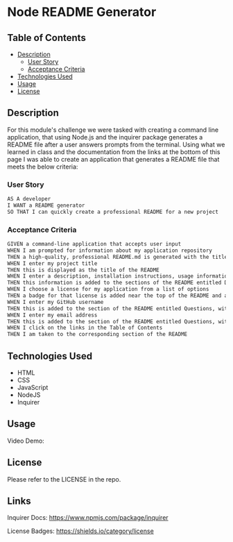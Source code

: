 # Node README Generator


## Table of Contents

- [Description](#description)
    - [User Story](#user-story)
    - [Acceptance Criteria](#acceptance-criteria)
- [Technologies Used](#technologies-used)
- [Usage](#usage)
- [License](#license)

## Description

For this module's challenge we were tasked with creating a command line application, that using Node.js and the inquirer package generates a README file after a user answers prompts from the terminal. Using what we learned in class and the documentation from the links at the bottom of this page I was able to create an application that generates a README file that meets the below criteria: 

### User Story

```md
AS A developer
I WANT a README generator
SO THAT I can quickly create a professional README for a new project
```

### Acceptance Criteria

```md
GIVEN a command-line application that accepts user input
WHEN I am prompted for information about my application repository
THEN a high-quality, professional README.md is generated with the title of my project and sections entitled Description, Table of Contents, Installation, Usage, License, Contributing, Tests, and Questions
WHEN I enter my project title
THEN this is displayed as the title of the README
WHEN I enter a description, installation instructions, usage information, contribution guidelines, and test instructions
THEN this information is added to the sections of the README entitled Description, Installation, Usage, Contributing, and Tests
WHEN I choose a license for my application from a list of options
THEN a badge for that license is added near the top of the README and a notice is added to the section of the README entitled License that explains which license the application is covered under
WHEN I enter my GitHub username
THEN this is added to the section of the README entitled Questions, with a link to my GitHub profile
WHEN I enter my email address
THEN this is added to the section of the README entitled Questions, with instructions on how to reach me with additional questions
WHEN I click on the links in the Table of Contents
THEN I am taken to the corresponding section of the README
```

## Technologies Used

<ul>
<li>HTML
<li>CSS
<li>JavaScript
<li>NodeJS
<li>Inquirer
</ul>

## Usage

Video Demo: 

## License

Please refer to the LICENSE in the repo.

## Links

Inquirer Docs: https://www.npmjs.com/package/inquirer

License Badges: https://shields.io/category/license
